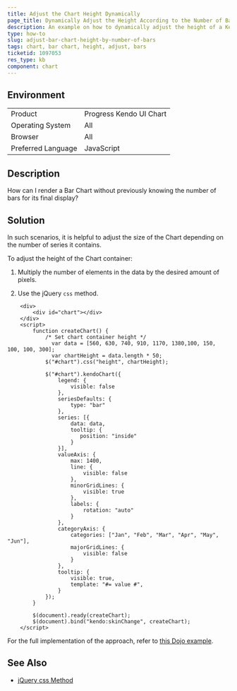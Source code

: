 ```yaml
---
title: Adjust the Chart Height Dynamically
page_title: Dynamically Adjust the Height According to the Number of Bars - Kendo UI Chart for jQuery 
description: An example on how to dynamically adjust the height of a Kendo UI Bar Chart depending on the number of the available bars.
type: how-to
slug: adjust-bar-chart-height-by-number-of-bars
tags: chart, bar chart, height, adjust, bars
ticketid: 1097053
res_type: kb
component: chart
---
```


## Environment

<table>
 <tr>
  <td>Product</td>
  <td>Progress Kendo UI Chart</td>
 </tr>
 <tr>
  <td>Operating System</td>
  <td>All</td>
 </tr>
 <tr>
  <td>Browser</td>
  <td>All</td>
 </tr>
 <tr>
  <td>Preferred Language</td>
  <td>JavaScript</td>
 </tr>
</table>

## Description

How can I render a Bar Chart without previously knowing the number of bars for its final display?

## Solution

In such scenarios, it is helpful to adjust the size of the Chart depending on the number of series it contains.

To adjust the height of the Chart container:

1. Multiply the number of elements in the data by the desired amount of pixels.

1. Use the jQuery `css` method.

```dojo
	<div>
        <div id="chart"></div>
    </div>
    <script>
        function createChart() {
            /* Set chart container height */
         	  var data = [560, 630, 740, 910, 1170, 1380,100, 150, 100, 100, 300];
        	  var chartHeight = data.length * 50;
          	$("#chart").css("height", chartHeight);

            $("#chart").kendoChart({
                legend: {
                    visible: false
                },
                seriesDefaults: {
                    type: "bar"
                },
                series: [{
                    data: data,
                    tooltip: {
                       position: "inside"
                    }
                }],
                valueAxis: {
                    max: 1400,
                    line: {
                        visible: false
                    },
                    minorGridLines: {
                        visible: true
                    },
                    labels: {
                        rotation: "auto"
                    }
                },
                categoryAxis: {
                    categories: ["Jan", "Feb", "Mar", "Apr", "May", "Jun"],
                    majorGridLines: {
                        visible: false
                    }
                },
                tooltip: {
                    visible: true,
                    template: "#= value #",
                }
            });
        }

        $(document).ready(createChart);
        $(document).bind("kendo:skinChange", createChart);
    </script>
```

For the full implementation of the approach, refer to [this Dojo example](https://dojo.telerik.com/idiVu).

## See Also

* [jQuery css Method](https://www.w3schools.com/jquery/jquery_css.asp)
